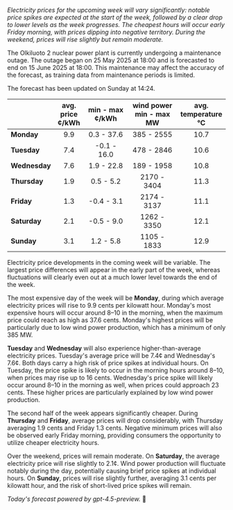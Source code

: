 *Electricity prices for the upcoming week will vary significantly: notable price spikes are expected at the start of the week, followed by a clear drop to lower levels as the week progresses. The cheapest hours will occur early Friday morning, with prices dipping into negative territory. During the weekend, prices will rise slightly but remain moderate.*

The Olkiluoto 2 nuclear power plant is currently undergoing a maintenance outage. The outage began on 25 May 2025 at 18:00 and is forecasted to end on 15 June 2025 at 18:00. This maintenance may affect the accuracy of the forecast, as training data from maintenance periods is limited.

The forecast has been updated on Sunday at 14:24.

|             | avg.<br>price<br>¢/kWh | min - max<br>¢/kWh | wind power<br>min - max<br>MW | avg.<br>temperature<br>°C |
|:------------|:----------------:|:----------------:|:----------------:|:----------------:|
| **Monday**      |       9.9        |     0.3 - 37.6     |      385 - 2555      |       10.7        |
| **Tuesday**     |       7.4        |    -0.1 - 16.0     |      478 - 2846      |       10.6        |
| **Wednesday**   |       7.6        |     1.9 - 22.8     |      189 - 1958      |       10.8        |
| **Thursday**    |       1.9        |     0.5 - 5.2      |     2170 - 3404      |       11.3        |
| **Friday**      |       1.3        |    -0.4 - 3.1      |     2174 - 3137      |       11.1        |
| **Saturday**    |       2.1        |    -0.5 - 9.0      |     1262 - 3350      |       12.1        |
| **Sunday**      |       3.1        |     1.2 - 5.8      |     1105 - 1833      |       12.9        |

Electricity price developments in the coming week will be variable. The largest price differences will appear in the early part of the week, whereas fluctuations will clearly even out at a much lower level towards the end of the week.

The most expensive day of the week will be **Monday**, during which average electricity prices will rise to 9.9 cents per kilowatt hour. Monday's most expensive hours will occur around 8–10 in the morning, when the maximum price could reach as high as 37.6 cents. Monday's highest prices will be particularly due to low wind power production, which has a minimum of only 385 MW.

**Tuesday** and **Wednesday** will also experience higher-than-average electricity prices. Tuesday's average price will be 7.4¢ and Wednesday's 7.6¢. Both days carry a high risk of price spikes at individual hours. On Tuesday, the price spike is likely to occur in the morning hours around 8–10, when prices may rise up to 16 cents. Wednesday's price spike will likely occur around 8–10 in the morning as well, when prices could approach 23 cents. These higher prices are particularly explained by low wind power production.

The second half of the week appears significantly cheaper. During **Thursday** and **Friday**, average prices will drop considerably, with Thursday averaging 1.9 cents and Friday 1.3 cents. Negative minimum prices will also be observed early Friday morning, providing consumers the opportunity to utilize cheaper electricity hours.

Over the weekend, prices will remain moderate. On **Saturday**, the average electricity price will rise slightly to 2.1¢. Wind power production will fluctuate notably during the day, potentially causing brief price spikes at individual hours. On **Sunday**, prices will rise slightly further, averaging 3.1 cents per kilowatt hour, and the risk of short-lived price spikes will remain.

*Today's forecast powered by gpt-4.5-preview.* 🔌
